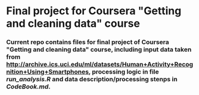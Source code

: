 # Final project for Coursera "Getting and cleaning data" course

### Current repo contains files for final project of Coursera "Getting and cleaning data" course, including input data taken from http://archive.ics.uci.edu/ml/datasets/Human+Activity+Recognition+Using+Smartphones, processing logic in file *run_analysis.R* and data description/processing stenps in *CodeBook.md*.

